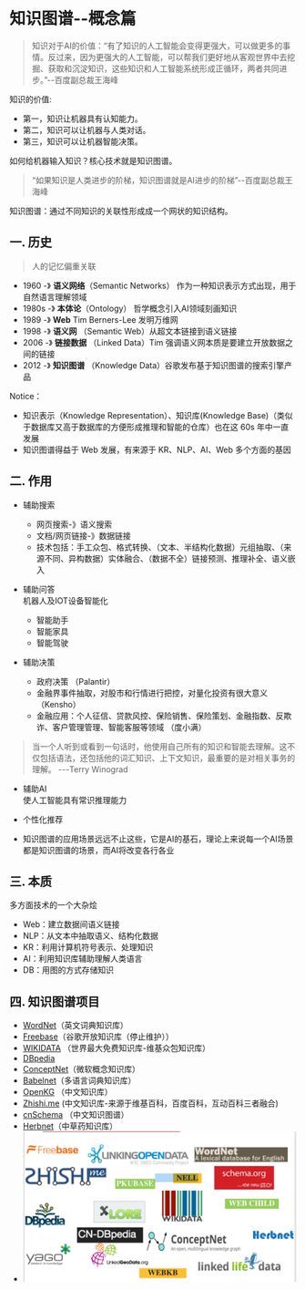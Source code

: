知识图谱--概念篇
======


>知识对于AI的价值：“有了知识的人工智能会变得更强大，可以做更多的事情。反过来，因为更强大的人工智能，可以帮我们更好地从客观世界中去挖掘、获取和沉淀知识，这些知识和人工智能系统形成正循环，两者共同进步。”--百度副总裁王海峰

知识的价值:
- 第一，知识让机器具有认知能力。
- 第二，知识可以让机器与人类对话。
- 第三，知识可以让机器智能决策。

如何给机器输入知识？核心技术就是知识图谱。
> “如果知识是人类进步的阶梯，知识图谱就是AI进步的阶梯”--百度副总裁王海峰



知识图谱：通过不同知识的关联性形成成一个网状的知识结构。
  
一.  历史
-----

> 人的记忆偏重关联

- 1960 -》 **语义网络**（Semantic Networks）
    作为一种知识表示方式出现，用于自然语言理解领域  
- 1980s -》 **本体论**（Ontology）
    哲学概念引入AI领域刻画知识  
- 1989 -》 **Web** Tim Berners-Lee 发明万维网
- 1998 -》 **语义网** （Semantic Web）从超文本链接到语义链接
- 2006 -》 **链接数据** （Linked Data）Tim 强调语义网本质是要建立开放数据之间的链接
- 2012 -》 **知识图谱** （Knowledge Data）谷歌发布基于知识图谱的搜索引擎产品

Notice： 
- 知识表示（Knowledge Representation）、知识库(Knowledge Base)（类似于数据库又高于数据库的方便形成推理和智能的仓库）也在这 60s 年中一直发展
- 知识图谱得益于 Web 发展，有来源于 KR、NLP、AI、Web 多个方面的基因

二. 作用
----
- 辅助搜索  
    - 网页搜索-》语义搜索  
    - 文档/网页链接-》数据链接  
    - 技术包括：手工众包、格式转换、（文本、半结构化数据）元组抽取、（来源不同、异构数据）实体融合、（数据不全）链接预测、推理补全、语义嵌入

- 辅助问答  
机器人及IOT设备智能化
     - 智能助手
     - 智能家具
     - 智能驾驶

- 辅助决策
    - 政府决策 （Palantir）
    - 金融界事件抽取，对股市和行情进行把控，对量化投资有很大意义 （Kensho） 
    - 金融应用：个人征信、贷款风控、保险销售、保险策划、金融指数、反欺诈、客户管理管理、智能客服等领域 （度小满）  

> 当一个人听到或看到一句话时，他使用自己所有的知识和智能去理解。这不仅包括语法，还包括他的词汇知识、上下文知识，最重要的是对相关事务的理解。 ---Terry Winograd
- 辅助AI  
使人工智能具有常识推理能力

- 个性化推荐

- 知识图谱的应用场景远远不止这些，它是AI的基石，理论上来说每一个AI场景都是知识图谱的场景，而AI将改变各行各业


三. 本质
------
多方面技术的一个大杂烩

- Web：建立数据间语义链接
- NLP：从文本中抽取语义、结构化数据
- KR：利用计算机符号表示、处理知识
- AI：利用知识库辅助理解人类语言
- DB：用图的方式存储知识

四. 知识图谱项目
---
- [WordNet](https://wordnet.princeton.edu/)（英文词典知识库）
- [Freebase](http://www.freebase.be/)（谷歌开放知识库（停止维护））
- [WIKIDATA](https://www.wikidata.org/wiki/Wikidata:Main_Page) （世界最大免费知识库-维基众包知识库）
- [DBpedia](https://wiki.dbpedia.org/)
- [ConceptNet](http://www.conceptnet.io/)（微软概念知识库）
- [Babelnet](https://babelnet.org/)（多语言词典知识库）
- [OpenKG](http://www.openkg.cn/) （中文知识库）
- [Zhishi.me](http://zhishi.me/) (中文知识库-来源于维基百科，百度百科，互动百科三者融合)
- [cnSchema](http://cnschema.org/) （中文知识图谱）
- [Herbnet](https://www.herbnet.com/)（中草药知识库）
- ![知识图谱项目](images/WeChatc6740c8b856028f137541f5eb92c1113.png)

   
     